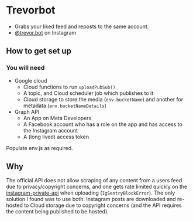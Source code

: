 # Trevorbot
- Grabs your liked feed and reposts to the same account.
- [@trevor.bot](https://www.instagram.com/trevor.bot/) on Instagram
## How to get set up
### You will need
- Google cloud
  - Cloud functions to run `uploadPubSub()`
  -  A topic, and Cloud scheduler job which publishes to it
  -  Cloud storage to store the media (`env.bucketName`) and another for metadata (`env.bucketNameDetails`)
- Graph API
  - An App on Meta Developers
  - A Facebook account who has a role on the app and has access to the Instagram account
  - A (long lived) access token 

Populate env.js as required.
## Why
The official API does not allow scraping of any content from a users feed due to privacy/copyright concerns, and one gets rate limited quickly on the [instagram-private-api](https://github.com/dilame/instagram-private-api) when uploading (`IgSentryBlockError`). The only solution I found was to use both. Instagram posts are downloaded and re-hosted to Cloud storage due to copyright concerns (and the API requires the content being published to be hosted).